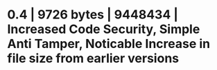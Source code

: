 # 0.4 | 9726 bytes | 9448434 | Increased Code Security, Simple Anti Tamper, Noticable Increase in file size from earlier versions